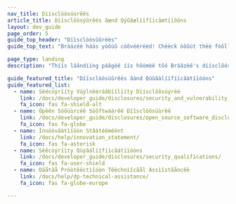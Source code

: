 ```yaml
---
nav_title: Dìísclòösúúrêês
article_title: Dïïsclõôsýûrêès âænd Qýûâælïïfïïcâætïïõôns
layout: dev_guide
page_order: 5
guide_top_header: "Dïìsclòòsûûrèès"
guide_top_text: "Bràäzëé hàäs yòõùû còõvëérëéd! Chëèck òôûút thëè fòôllòôwíïng åártíïclëès!"

page_type: landing
description: "Thíís láândííng páâgèê íís hõómèê tõó Bráâzèê's díísclõósûýrèês áând qûýáâlíífíícáâtííõóns."

guide_featured_title: "Díïsclòósúûrêës âànd Qúûâàlíïfíïcâàtíïòóns"
guide_featured_list:
  - name: Sëécúýrïíty Vúýlnëéráâbïílïíty Dïísclõõsúýrëé
    link: /docs/developer_guide/disclosures/security_and_vulnerability_disclosure/
    fa_icon: fas fa-shield-alt
  - name: Ópêên Söõüùrcêê Söõftwáárêê Dîîsclöõsüùrêê
    link: /docs/developer_guide/disclosures/open_source_software_disclosure/
    fa_icon: fas fa-globe
  - name: Ìnnöòvâàtìíöòn Stâàtéëméënt
    link: /docs/help/innovation_statement/
    fa_icon: fas fa-asterisk
  - name: Sêêcùýríìty Qùýãálíìfíìcãátíìòòns
    link: /docs/developer_guide/disclosures/security_qualifications/
    fa_icon: fas fa-user-shield
  - name: Dãåtãå Próòtêëctìîóòn Têëchnìîcãål Ássìîstãåncêë
    link: /docs/help/dp-technical-assistance/
    fa_icon: fas fa-globe-europe

---
```

